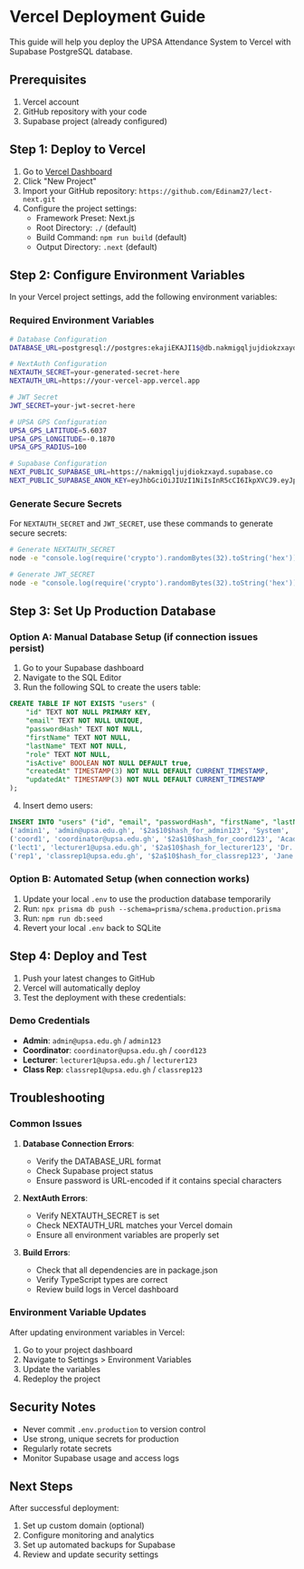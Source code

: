 # Vercel Deployment Guide

This guide will help you deploy the UPSA Attendance System to Vercel with Supabase PostgreSQL database.

## Prerequisites

1. Vercel account
2. GitHub repository with your code
3. Supabase project (already configured)

## Step 1: Deploy to Vercel

1. Go to [Vercel Dashboard](https://vercel.com/dashboard)
2. Click "New Project"
3. Import your GitHub repository: `https://github.com/Edinam27/lect-next.git`
4. Configure the project settings:
   - Framework Preset: Next.js
   - Root Directory: `./` (default)
   - Build Command: `npm run build` (default)
   - Output Directory: `.next` (default)

## Step 2: Configure Environment Variables

In your Vercel project settings, add the following environment variables:

### Required Environment Variables

```bash
# Database Configuration
DATABASE_URL=postgresql://postgres:ekajiEKAJI1$@db.nakmigqljujdiokzxayd.supabase.co:5432/postgres?connect_timeout=30&sslmode=require

# NextAuth Configuration
NEXTAUTH_SECRET=your-generated-secret-here
NEXTAUTH_URL=https://your-vercel-app.vercel.app

# JWT Secret
JWT_SECRET=your-jwt-secret-here

# UPSA GPS Configuration
UPSA_GPS_LATITUDE=5.6037
UPSA_GPS_LONGITUDE=-0.1870
UPSA_GPS_RADIUS=100

# Supabase Configuration
NEXT_PUBLIC_SUPABASE_URL=https://nakmigqljujdiokzxayd.supabase.co
NEXT_PUBLIC_SUPABASE_ANON_KEY=eyJhbGciOiJIUzI1NiIsInR5cCI6IkpXVCJ9.eyJpc3MiOiJzdXBhYmFzZSIsInJlZiI6Im5ha21pZ3FsanVqZGlva3p4YXlkIiwicm9sZSI6ImFub24iLCJpYXQiOjE3NTU5OTQ5MDgsImV4cCI6MjA3MTU3MDkwOH0.E2s-fzq1f63v8bwhDWQY04SH6GPG2k_6ft--lIYKuqY
```

### Generate Secure Secrets

For `NEXTAUTH_SECRET` and `JWT_SECRET`, use these commands to generate secure secrets:

```bash
# Generate NEXTAUTH_SECRET
node -e "console.log(require('crypto').randomBytes(32).toString('hex'))"

# Generate JWT_SECRET
node -e "console.log(require('crypto').randomBytes(32).toString('hex'))"
```

## Step 3: Set Up Production Database

### Option A: Manual Database Setup (if connection issues persist)

1. Go to your Supabase dashboard
2. Navigate to the SQL Editor
3. Run the following SQL to create the users table:

```sql
CREATE TABLE IF NOT EXISTS "users" (
    "id" TEXT NOT NULL PRIMARY KEY,
    "email" TEXT NOT NULL UNIQUE,
    "passwordHash" TEXT NOT NULL,
    "firstName" TEXT NOT NULL,
    "lastName" TEXT NOT NULL,
    "role" TEXT NOT NULL,
    "isActive" BOOLEAN NOT NULL DEFAULT true,
    "createdAt" TIMESTAMP(3) NOT NULL DEFAULT CURRENT_TIMESTAMP,
    "updatedAt" TIMESTAMP(3) NOT NULL DEFAULT CURRENT_TIMESTAMP
);
```

4. Insert demo users:

```sql
INSERT INTO "users" ("id", "email", "passwordHash", "firstName", "lastName", "role") VALUES
('admin1', 'admin@upsa.edu.gh', '$2a$10$hash_for_admin123', 'System', 'Administrator', 'admin'),
('coord1', 'coordinator@upsa.edu.gh', '$2a$10$hash_for_coord123', 'Academic', 'Coordinator', 'coordinator'),
('lect1', 'lecturer1@upsa.edu.gh', '$2a$10$hash_for_lecturer123', 'Dr. John', 'Doe', 'lecturer'),
('rep1', 'classrep1@upsa.edu.gh', '$2a$10$hash_for_classrep123', 'Jane', 'Smith', 'classrep');
```

### Option B: Automated Setup (when connection works)

1. Update your local `.env` to use the production database temporarily
2. Run: `npx prisma db push --schema=prisma/schema.production.prisma`
3. Run: `npm run db:seed`
4. Revert your local `.env` back to SQLite

## Step 4: Deploy and Test

1. Push your latest changes to GitHub
2. Vercel will automatically deploy
3. Test the deployment with these credentials:

### Demo Credentials

- **Admin**: `admin@upsa.edu.gh` / `admin123`
- **Coordinator**: `coordinator@upsa.edu.gh` / `coord123`
- **Lecturer**: `lecturer1@upsa.edu.gh` / `lecturer123`
- **Class Rep**: `classrep1@upsa.edu.gh` / `classrep123`

## Troubleshooting

### Common Issues

1. **Database Connection Errors**:
   - Verify the DATABASE_URL format
   - Check Supabase project status
   - Ensure password is URL-encoded if it contains special characters

2. **NextAuth Errors**:
   - Verify NEXTAUTH_SECRET is set
   - Check NEXTAUTH_URL matches your Vercel domain
   - Ensure all environment variables are properly set

3. **Build Errors**:
   - Check that all dependencies are in package.json
   - Verify TypeScript types are correct
   - Review build logs in Vercel dashboard

### Environment Variable Updates

After updating environment variables in Vercel:
1. Go to your project dashboard
2. Navigate to Settings > Environment Variables
3. Update the variables
4. Redeploy the project

## Security Notes

- Never commit `.env.production` to version control
- Use strong, unique secrets for production
- Regularly rotate secrets
- Monitor Supabase usage and access logs

## Next Steps

After successful deployment:
1. Set up custom domain (optional)
2. Configure monitoring and analytics
3. Set up automated backups for Supabase
4. Review and update security settings